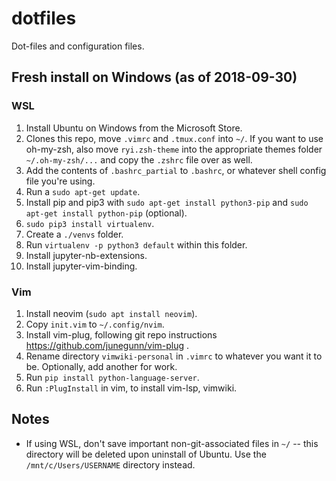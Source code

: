 # dotfiles
Dot-files and configuration files.

## Fresh install on Windows (as of 2018-09-30)

### WSL
1. Install Ubuntu on Windows from the Microsoft Store.
2. Clones this repo, move `.vimrc` and `.tmux.conf` into `~/`. If you want to
   use oh-my-zsh, also move `ryi.zsh-theme` into the appropriate themes folder
   `~/.oh-my-zsh/...` and copy the `.zshrc` file over as well.
3. Add the contents of `.bashrc_partial` to `.bashrc`, or whatever shell config
   file you're using.
4. Run a `sudo apt-get update`.
5. Install pip and pip3 with `sudo apt-get install python3-pip` and `sudo
   apt-get install python-pip` (optional).
6. `sudo pip3 install virtualenv`.
7. Create a `./venvs` folder.
8. Run `virtualenv -p python3 default` within this folder.
9. Install jupyter-nb-extensions.
10. Install jupyter-vim-binding.

### Vim
1. Install neovim (`sudo apt install neovim`).
2. Copy `init.vim` to `~/.config/nvim`.
3. Install vim-plug, following git repo instructions https://github.com/junegunn/vim-plug .
4. Rename directory `vimwiki-personal` in `.vimrc` to whatever you want it to
   be. Optionally, add another for work.
5. Run `pip install python-language-server`.
6. Run `:PlugInstall` in vim, to install vim-lsp, vimwiki.

## Notes
* If using WSL, don't save important non-git-associated files in `~/` -- this directory will be deleted upon uninstall of Ubuntu. Use the `/mnt/c/Users/USERNAME` directory instead.
